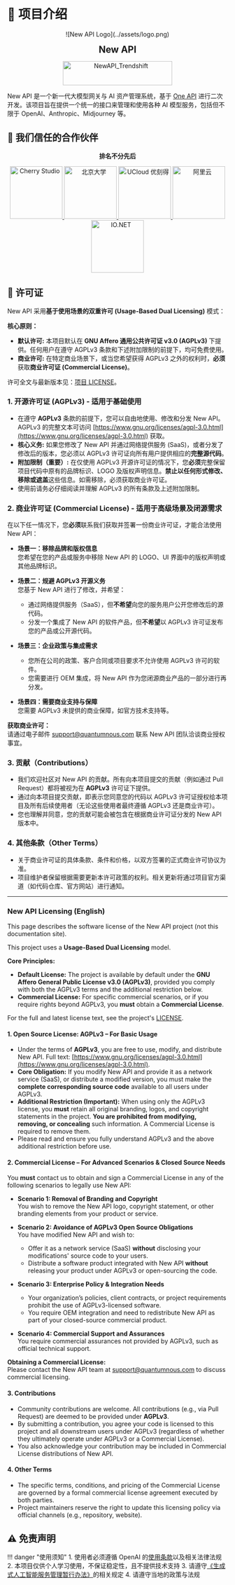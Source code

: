# 📖 项目介绍

<div class="text-center" markdown>
  ![New API Logo](../assets/logo.png)

  <strong style="font-size: 1.5em">New API</strong>

  <img src="/assets/trendshift.svg" alt="NewAPI_Trendshift" style="width: 250px; height: 55px;" width="250" height="55"/>

</div>

New API 是一个新一代大模型网关与 AI 资产管理系统，基于 [One API](https://github.com/songquanpeng/one-api) 进行二次开发。该项目旨在提供一个统一的接口来管理和使用各种 AI 模型服务，包括但不限于 OpenAI、Anthropic、Midjourney 等。

## 🤝 我们信任的合作伙伴

<p align="center"><strong>排名不分先后</strong></p>

<div class="text-center" markdown>
  <a href="https://www.cherry-ai.com/" target="_blank">
    <img src="/assets/partner/cherry-studio.png" alt="Cherry Studio" height="120"/>
  </a>
  <a href="https://bda.pku.edu.cn/" target="_blank">
    <img src="/assets/partner/pku.png" alt="北京大学" height="120"/>
  </a>
  <a href="https://www.compshare.cn/?ytag=GPU_yy_gh_newapi" target="_blank">
    <img src="/assets/partner/ucloud.png" alt="UCloud 优刻得" height="120"/>
  </a>
  <a href="https://www.aliyun.com/" target="_blank">
    <img src="/assets/partner/aliyun.png" alt="阿里云" height="120"/>
  </a>
  <a href="https://io.net/" target="_blank">
    <img src="/assets/partner/io-net.png" alt="IO.NET" height="120"/>
  </a>
</div>

## 📜 许可证

New API 采用**基于使用场景的双重许可 (Usage-Based Dual Licensing)** 模式：

**核心原则：**

- **默认许可:** 本项目默认在 **GNU Affero 通用公共许可证 v3.0 (AGPLv3)** 下提供。任何用户在遵守 AGPLv3 条款和下述附加限制的前提下，均可免费使用。
- **商业许可:** 在特定商业场景下，或当您希望获得 AGPLv3 之外的权利时，**必须**获取**商业许可证 (Commercial License)**。

许可全文与最新版本见：[项目 LICENSE](https://github.com/QuantumNous/new-api/blob/main/LICENSE)。

### 1. 开源许可证 (AGPLv3) - 适用于基础使用

- 在遵守 **AGPLv3** 条款的前提下，您可以自由地使用、修改和分发 New API。AGPLv3 的完整文本可访问 [https://www.gnu.org/licenses/agpl-3.0.html](https://www.gnu.org/licenses/agpl-3.0.html) 获取。
- **核心义务:** 如果您修改了 New API 并通过网络提供服务 (SaaS)，或者分发了修改后的版本，您必须以 AGPLv3 许可证向所有用户提供相应的**完整源代码**。
- **附加限制（重要）:** 在仅使用 AGPLv3 开源许可证的情况下，您**必须**完整保留项目代码中原有的品牌标识、LOGO 及版权声明信息。**禁止以任何形式修改、移除或遮盖**这些信息。如需移除，必须获取商业许可证。
- 使用前请务必仔细阅读并理解 AGPLv3 的所有条款及上述附加限制。

### 2. 商业许可证 (Commercial License) - 适用于高级场景及闭源需求

在以下任一情况下，您**必须**联系我们获取并签署一份商业许可证，才能合法使用 New API：

- **场景一：移除品牌和版权信息**  
  您希望在您的产品或服务中移除 New API 的 LOGO、UI 界面中的版权声明或其他品牌标识。

- **场景二：规避 AGPLv3 开源义务**  
  您基于 New API 进行了修改，并希望：
  - 通过网络提供服务（SaaS），但**不希望**向您的服务用户公开您修改后的源代码。
  - 分发一个集成了 New API 的软件产品，但**不希望**以 AGPLv3 许可证发布您的产品或公开源代码。

- **场景三：企业政策与集成需求**  
  - 您所在公司的政策、客户合同或项目要求不允许使用 AGPLv3 许可的软件。
  - 您需要进行 OEM 集成，将 New API 作为您闭源商业产品的一部分进行再分发。

- **场景四：需要商业支持与保障**  
  您需要 AGPLv3 未提供的商业保障，如官方技术支持等。

**获取商业许可：**  
请通过电子邮件 [support@quantumnous.com](mailto:support@quantumnous.com) 联系 New API 团队洽谈商业授权事宜。

### 3. 贡献（Contributions）

- 我们欢迎社区对 New API 的贡献。所有向本项目提交的贡献（例如通过 Pull Request）都将被视为在 **AGPLv3** 许可证下提供。
- 通过向本项目提交贡献，即表示您同意您的代码以 AGPLv3 许可证授权给本项目及所有后续使用者（无论这些使用者最终遵循 AGPLv3 还是商业许可）。
- 您也理解并同意，您的贡献可能会被包含在根据商业许可证分发的 New API 版本中。

### 4. 其他条款（Other Terms）

- 关于商业许可证的具体条款、条件和价格，以双方签署的正式商业许可协议为准。
- 项目维护者保留根据需要更新本许可政策的权利。相关更新将通过项目官方渠道（如代码仓库、官方网站）进行通知。

---

### New API Licensing (English)

This page describes the software license of the New API project (not this documentation site).

This project uses a **Usage-Based Dual Licensing** model.

**Core Principles:**

- **Default License:** The project is available by default under the **GNU Affero General Public License v3.0 (AGPLv3)**, provided you comply with both the AGPLv3 terms and the additional restriction below.
- **Commercial License:** For specific commercial scenarios, or if you require rights beyond AGPLv3, you **must** obtain a **Commercial License**.

For the full and latest license text, see the project's [LICENSE](https://github.com/QuantumNous/new-api/blob/main/LICENSE).

#### 1. Open Source License: AGPLv3 – For Basic Usage

- Under the terms of **AGPLv3**, you are free to use, modify, and distribute New API. Full text: [https://www.gnu.org/licenses/agpl-3.0.html](https://www.gnu.org/licenses/agpl-3.0.html).
- **Core Obligation:** If you modify New API and provide it as a network service (SaaS), or distribute a modified version, you must make the **complete corresponding source code** available to all users under AGPLv3.
- **Additional Restriction (Important):** When using only the AGPLv3 license, you **must** retain all original branding, logos, and copyright statements in the project. **You are prohibited from modifying, removing, or concealing** such information. A Commercial License is required to remove them.
- Please read and ensure you fully understand AGPLv3 and the above additional restriction before use.

#### 2. Commercial License – For Advanced Scenarios & Closed Source Needs

You **must** contact us to obtain and sign a Commercial License in any of the following scenarios to legally use New API:

- **Scenario 1: Removal of Branding and Copyright**  
  You wish to remove the New API logo, copyright statement, or other branding elements from your product or service.

- **Scenario 2: Avoidance of AGPLv3 Open Source Obligations**  
  You have modified New API and wish to:
  - Offer it as a network service (SaaS) **without** disclosing your modifications' source code to your users.
  - Distribute a software product integrated with New API **without** releasing your product under AGPLv3 or open-sourcing the code.

- **Scenario 3: Enterprise Policy & Integration Needs**  
  - Your organization’s policies, client contracts, or project requirements prohibit the use of AGPLv3-licensed software.
  - You require OEM integration and need to redistribute New API as part of your closed-source commercial product.

- **Scenario 4: Commercial Support and Assurances**  
  You require commercial assurances not provided by AGPLv3, such as official technical support.

**Obtaining a Commercial License:**  
Please contact the New API team at [support@quantumnous.com](mailto:support@quantumnous.com) to discuss commercial licensing.

#### 3. Contributions

- Community contributions are welcome. All contributions (e.g., via Pull Request) are deemed to be provided under **AGPLv3**.
- By submitting a contribution, you agree your code is licensed to this project and all downstream users under AGPLv3 (regardless of whether they ultimately operate under AGPLv3 or a Commercial License).
- You also acknowledge your contribution may be included in Commercial License distributions of New API.

#### 4. Other Terms

- The specific terms, conditions, and pricing of the Commercial License are governed by a formal commercial license agreement executed by both parties.
- Project maintainers reserve the right to update this licensing policy via official channels (e.g., repository, website).

## ⚠️ 免责声明

!!! danger "使用须知"
    1. 使用者必须遵循 OpenAI 的[使用条款](https://openai.com/policies/terms-of-use)以及相关法律法规
    2. 本项目仅供个人学习使用，不保证稳定性，且不提供技术支持
    3. 请遵守[《生成式人工智能服务管理暂行办法》](http://www.cac.gov.cn/2023-07/13/c_1690898327029107.htm)的相关规定
    4. 请遵守当地的政策与法规

<style>
.text-center {
  text-align: center;
}
.preview-card {
  margin: 10px;
  padding: 15px;
  border-radius: 8px;
  background-color: var(--md-code-bg-color);
}
.preview-card img {
  border-radius: 4px;
  margin-top: 10px;
}
</style>
